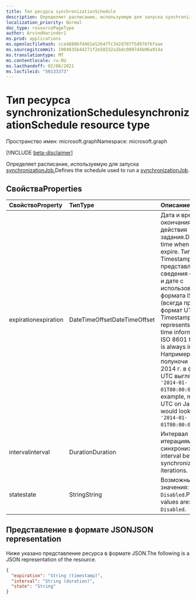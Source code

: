 ```yaml
---
title: Тип ресурса synchronizationSchedule
description: Определяет расписание, используемую для запуска synchronizationJob.
localization_priority: Normal
doc_type: resourcePageType
author: ArvindHarinder1
ms.prod: applications
ms.openlocfilehash: cce48886fd461e52647fc342d707f5d97676faae
ms.sourcegitcommit: 1004835b44271f2e50332a1bdc9097d4b06a914a
ms.translationtype: MT
ms.contentlocale: ru-RU
ms.lasthandoff: 02/06/2021
ms.locfileid: "50133373"
---
```

# <a name="synchronizationschedule-resource-type"></a><span data-ttu-id="3c312-103">Тип ресурса synchronizationSchedule</span><span class="sxs-lookup"><span data-stu-id="3c312-103">synchronizationSchedule resource type</span></span>

<span data-ttu-id="3c312-104">Пространство имен: microsoft.graph</span><span class="sxs-lookup"><span data-stu-id="3c312-104">Namespace: microsoft.graph</span></span>

[!INCLUDE [beta-disclaimer](../../includes/beta-disclaimer.md)]

<span data-ttu-id="3c312-105">Определяет расписание, используемую для запуска [synchronizationJob.](synchronization-synchronizationjob.md)</span><span class="sxs-lookup"><span data-stu-id="3c312-105">Defines the schedule used to run a [synchronizationJob](synchronization-synchronizationjob.md).</span></span>

## <a name="properties"></a><span data-ttu-id="3c312-106">Свойства</span><span class="sxs-lookup"><span data-stu-id="3c312-106">Properties</span></span>
| <span data-ttu-id="3c312-107">Свойство</span><span class="sxs-lookup"><span data-stu-id="3c312-107">Property</span></span>     | <span data-ttu-id="3c312-108">Тип</span><span class="sxs-lookup"><span data-stu-id="3c312-108">Type</span></span>   |<span data-ttu-id="3c312-109">Описание</span><span class="sxs-lookup"><span data-stu-id="3c312-109">Description</span></span>|
|:---------------|:--------|:----------|
|<span data-ttu-id="3c312-110">expiration</span><span class="sxs-lookup"><span data-stu-id="3c312-110">expiration</span></span>|<span data-ttu-id="3c312-111">DateTimeOffset</span><span class="sxs-lookup"><span data-stu-id="3c312-111">DateTimeOffset</span></span>|<span data-ttu-id="3c312-112">Дата и время окончания срока действия задания.</span><span class="sxs-lookup"><span data-stu-id="3c312-112">Date and time when this job will expire.</span></span> <span data-ttu-id="3c312-113">Тип Timestamp представляет сведения о времени и дате с использованием формата ISO 8601 (всегда применяется формат UTC).</span><span class="sxs-lookup"><span data-stu-id="3c312-113">The Timestamp type represents date and time information using ISO 8601 format and is always in UTC time.</span></span> <span data-ttu-id="3c312-114">Например, значение полуночи 1 января 2014 г. в формате UTC выглядит так: `'2014-01-01T00:00:00Z'`.</span><span class="sxs-lookup"><span data-stu-id="3c312-114">For example, midnight UTC on Jan 1, 2014 would look like this: `'2014-01-01T00:00:00Z'`.</span></span>|
|<span data-ttu-id="3c312-115">interval</span><span class="sxs-lookup"><span data-stu-id="3c312-115">interval</span></span>|<span data-ttu-id="3c312-116">Duration</span><span class="sxs-lookup"><span data-stu-id="3c312-116">Duration</span></span>|<span data-ttu-id="3c312-117">Интервал между итерациями синхронизации.</span><span class="sxs-lookup"><span data-stu-id="3c312-117">The interval between synchronization iterations.</span></span>|
|<span data-ttu-id="3c312-118">state</span><span class="sxs-lookup"><span data-stu-id="3c312-118">state</span></span>|<span data-ttu-id="3c312-119">String</span><span class="sxs-lookup"><span data-stu-id="3c312-119">String</span></span>| <span data-ttu-id="3c312-120">Возможные значения: `Active`, `Disabled`.</span><span class="sxs-lookup"><span data-stu-id="3c312-120">Possible values are: `Active`, `Disabled`.</span></span>|

## <a name="json-representation"></a><span data-ttu-id="3c312-121">Представление в формате JSON</span><span class="sxs-lookup"><span data-stu-id="3c312-121">JSON representation</span></span>

<span data-ttu-id="3c312-122">Ниже указано представление ресурса в формате JSON.</span><span class="sxs-lookup"><span data-stu-id="3c312-122">The following is a JSON representation of the resource.</span></span>

<!-- {
  "blockType": "resource",
  "optionalProperties": [

  ],
  "@odata.type": "microsoft.graph.synchronizationSchedule"
}-->

```json
{
  "expiration": "String (timestamp)",
  "interval": "String (duration)",
  "state": "String"
}

```

<!-- uuid: 8fcb5dbc-d5aa-4681-8e31-b001d5168d79
2015-10-25 14:57:30 UTC -->
<!--
{
  "type": "#page.annotation",
  "description": "synchronizationSchedule resource",
  "keywords": "",
  "section": "documentation",
  "tocPath": "",
  "suppressions": []
}
-->


